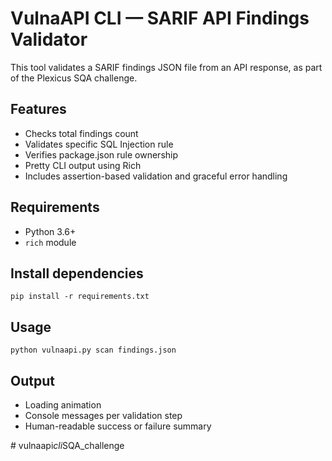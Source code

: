 # VulnaAPI CLI — SARIF API Findings Validator

This tool validates a SARIF findings JSON file from an API response, as part of the Plexicus SQA challenge.

## Features
- Checks total findings count
- Validates specific SQL Injection rule
- Verifies package.json rule ownership
- Pretty CLI output using Rich
- Includes assertion-based validation and graceful error handling

## Requirements
- Python 3.6+
- `rich` module

## Install dependencies
```
pip install -r requirements.txt
```

## Usage
```
python vulnaapi.py scan findings.json
```

## Output
- Loading animation
- Console messages per validation step
- Human-readable success or failure summary

#   v u l n a a p i _ c l i _ S Q A _ c h a l l e n g e  
 